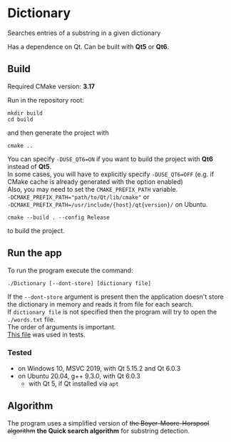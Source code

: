 # Dictionary

Searches entries of a substring in a given dictionary

Has a dependence on Qt. Can be built with **Qt5** or **Qt6**.

## Build
Required CMake version: **3.17**

Run in the repository root:
```shell
mkdir build
cd build
```
and then generate the project with
```shell
cmake ..
```
You can specify `-DUSE_QT6=ON` if you want to build the project with **Qt6** instead of **Qt5**.\
In some cases, you will have to explicitly specify `-DUSE_QT6=OFF`
(e.g. if CMake cache is already generated with the option enabled)\
Also, you may need to set the `CMAKE_PREFIX_PATH` variable.\
`-DCMAKE_PREFIX_PATH="path/to/Qt/lib/cmake"` or\
`-DCMAKE_PREFIX_PATH=/usr/include/{host}/qt{version}/` on Ubuntu.

```shell
cmake --build . --config Release
```
to build the project.


## Run the app
To run the program execute the command:
```shell
./Dictionary [--dont-store] [dictionary file]
```
If the `--dont-store` argument is present then the application doesn't store the dictionary in memory
and reads it from file for each search.\
If `dictionary file` is not specified then the program will try to open the `./words.txt` file.\
The order of arguments is important.\
[This file](https://raw.githubusercontent.com/dwyl/english-words/master/words.txt) was used in tests.

### Tested
* on Windows 10, MSVC 2019, with Qt 5.15.2 and Qt 6.0.3
* on Ubuntu 20.04, g++ 9.3.0, with Qt 6.0.3
  * with Qt 5, if Qt installed via `apt`
  

## Algorithm
The program uses a simplified version of ~~the Boyer-Moore-Horspool algorithm~~ **the Quick search algorithm** for substring detection.
